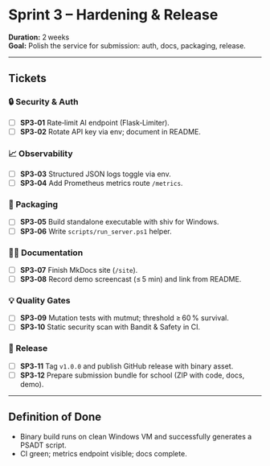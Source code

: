 # Sprint 3 – Hardening & Release
**Duration:** 2 weeks  
**Goal:** Polish the service for submission: auth, docs, packaging, release.

---

## Tickets

### 🔒 Security & Auth
- [ ] **SP3‑01** Rate‑limit AI endpoint (Flask‑Limiter).
- [ ] **SP3‑02** Rotate API key via env; document in README.

### 📈 Observability
- [ ] **SP3‑03** Structured JSON logs toggle via env.
- [ ] **SP3‑04** Add Prometheus metrics route `/metrics`.

### 🚀 Packaging
- [ ] **SP3‑05** Build standalone executable with shiv for Windows.
- [ ] **SP3‑06** Write `scripts/run_server.ps1` helper.

### 🧑‍🏫 Documentation
- [ ] **SP3‑07** Finish MkDocs site (`/site`).
- [ ] **SP3‑08** Record demo screencast (≤ 5 min) and link from README.

### 💡 Quality Gates
- [ ] **SP3‑09** Mutation tests with mutmut; threshold ≥ 60 % survival.
- [ ] **SP3‑10** Static security scan with Bandit & Safety in CI.

### 🚢 Release
- [ ] **SP3‑11** Tag `v1.0.0` and publish GitHub release with binary asset.
- [ ] **SP3‑12** Prepare submission bundle for school (ZIP with code, docs, demo).

---

## Definition of Done
* Binary build runs on clean Windows VM and successfully generates a PSADT script.
* CI green; metrics endpoint visible; docs complete.
